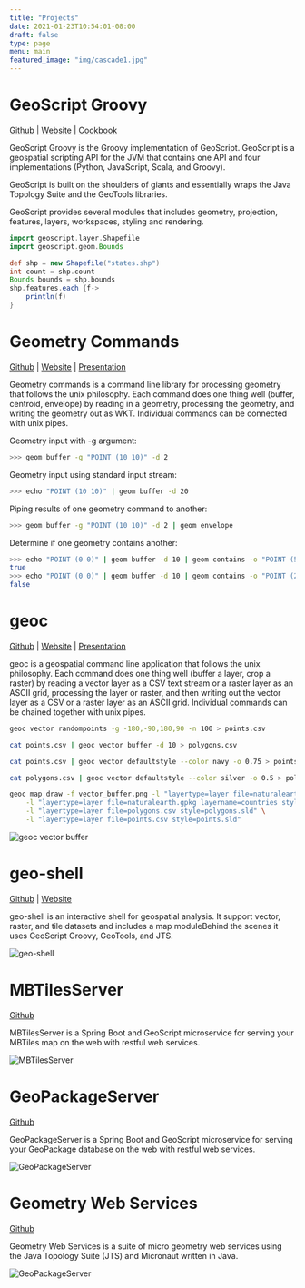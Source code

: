 ```yaml
---
title: "Projects"
date: 2021-01-23T10:54:01-08:00
draft: false
type: page
menu: main
featured_image: "img/cascade1.jpg"
---
```


GeoScript Groovy
================

[Github](https://github.com/geoscript/geoscript-groovy) | [Website](https://geoscript.net) | [Cookbook](https://jericks.github.io/geoscript-groovy-cookbook/)

GeoScript Groovy is the Groovy implementation of GeoScript. GeoScript is a geospatial scripting API for the JVM that contains one API and four implementations (Python, JavaScript, Scala, and Groovy).

GeoScript is built on the shoulders of giants and essentially wraps the Java Topology Suite and the GeoTools libraries.

GeoScript provides several modules that includes geometry, projection, features, layers, workspaces, styling and rendering.

```groovy
import geoscript.layer.Shapefile
import geoscript.geom.Bounds

def shp = new Shapefile("states.shp")
int count = shp.count
Bounds bounds = shp.bounds
shp.features.each {f->
    println(f)
}
```

Geometry Commands
=================

[Github](https://github.com/jericks/geometrycommands) | [Website](http://jericks.github.io/geometrycommands/index.html) | [Presentation](https://www.slideshare.net/JaredErickson/geometry-commands)

Geometry commands is a command line library for processing geometry that follows the unix philosophy. Each command does one thing well (buffer, centroid, envelope) by reading in a geometry, processing the geometry, and writing the geometry out as WKT. Individual commands can be connected with unix pipes.

Geometry input with -g argument:

```bash
>>> geom buffer -g "POINT (10 10)" -d 2
```

Geometry input using standard input stream:

```bash
>>> echo "POINT (10 10)" | geom buffer -d 20
```

Piping results of one geometry command to another:

```bash
>>> geom buffer -g "POINT (10 10)" -d 2 | geom envelope
```

Determine if one geometry contains another:

```bash
>>> echo "POINT (0 0)" | geom buffer -d 10 | geom contains -o "POINT (5 5)"
true
>>> echo "POINT (0 0)" | geom buffer -d 10 | geom contains -o "POINT (25 25)"
false
```

geoc
====

[Github](https://github.com/jericks/geoc) | [Website](http://jericks.github.io/geoc/index.html) | [Presentation](https://jericks.github.io/geoc-pres/slides.html)

geoc is a geospatial command line application that follows the unix philosophy. Each command does one thing well (buffer a layer, crop a raster) by reading a vector layer as a CSV text stream or a raster layer as an ASCII grid, processing the layer or raster, and then writing out the vector layer as a CSV or a raster layer as an ASCII grid. Individual commands can be chained together with unix pipes.

```bash
geoc vector randompoints -g -180,-90,180,90 -n 100 > points.csv

cat points.csv | geoc vector buffer -d 10 > polygons.csv

cat points.csv | geoc vector defaultstyle --color navy -o 0.75 > points.sld

cat polygons.csv | geoc vector defaultstyle --color silver -o 0.5 > polygons.sld

geoc map draw -f vector_buffer.png -l "layertype=layer file=naturalearth.gpkg layername=ocean style=ocean.sld" \
    -l "layertype=layer file=naturalearth.gpkg layername=countries style=countries.sld" \
    -l "layertype=layer file=polygons.csv style=polygons.sld" \
    -l "layertype=layer file=points.csv style=points.sld"
```

![geoc vector buffer](/projects/img/geoc_vector_buffer.png)

geo-shell
=========

[Github](https://github.com/jericks/geo-shell) | [Website](https://jericks.github.io/geo-shell/) 

geo-shell is an interactive shell for geospatial analysis.  It support vector, raster, and tile datasets and includes a map moduleBehind the scenes it uses GeoScript Groovy, GeoTools, and JTS.

![geo-shell](/projects/img/geoshell.png)

MBTilesServer
=============

[Github](https://github.com/jericks/MBTilesServer)

MBTilesServer is a Spring Boot and GeoScript microservice for serving your MBTiles map on the web with restful web services.

![MBTilesServer](/projects/img/mbtilesserver.png)


GeoPackageServer
================

[Github](https://github.com/jericks/GeoPackageServer)

GeoPackageServer is a Spring Boot and GeoScript microservice for serving your GeoPackage database on the web with restful web services. 

![GeoPackageServer](/projects/img/geopackageserver.png)

Geometry Web Services
=====================

[Github](https://github.com/jericks/geometry-ws)

Geometry Web Services is a suite of micro geometry web services using the Java Topology Suite (JTS) and Micronaut written in Java.

![GeoPackageServer](/projects/img/geometry-ws.png)